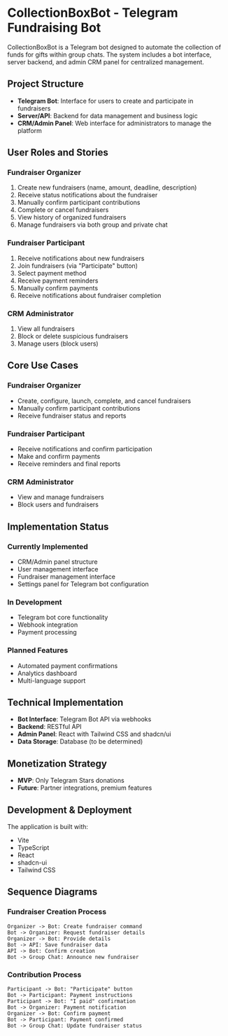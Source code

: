 
# CollectionBoxBot - Telegram Fundraising Bot

CollectionBoxBot is a Telegram bot designed to automate the collection of funds for gifts within group chats. The system includes a bot interface, server backend, and admin CRM panel for centralized management.

## Project Structure

- **Telegram Bot**: Interface for users to create and participate in fundraisers
- **Server/API**: Backend for data management and business logic
- **CRM/Admin Panel**: Web interface for administrators to manage the platform

## User Roles and Stories

### Fundraiser Organizer
1. Create new fundraisers (name, amount, deadline, description)
2. Receive status notifications about the fundraiser
3. Manually confirm participant contributions
4. Complete or cancel fundraisers
5. View history of organized fundraisers
6. Manage fundraisers via both group and private chat

### Fundraiser Participant
1. Receive notifications about new fundraisers
2. Join fundraisers (via "Participate" button)
3. Select payment method
4. Receive payment reminders
5. Manually confirm payments
6. Receive notifications about fundraiser completion

### CRM Administrator
1. View all fundraisers
2. Block or delete suspicious fundraisers
3. Manage users (block users)

## Core Use Cases

### Fundraiser Organizer
- Create, configure, launch, complete, and cancel fundraisers
- Manually confirm participant contributions
- Receive fundraiser status and reports

### Fundraiser Participant
- Receive notifications and confirm participation
- Make and confirm payments
- Receive reminders and final reports

### CRM Administrator
- View and manage fundraisers
- Block users and fundraisers

## Implementation Status

### Currently Implemented
- CRM/Admin panel structure
- User management interface
- Fundraiser management interface
- Settings panel for Telegram bot configuration

### In Development
- Telegram bot core functionality
- Webhook integration
- Payment processing

### Planned Features
- Automated payment confirmations
- Analytics dashboard
- Multi-language support

## Technical Implementation

- **Bot Interface**: Telegram Bot API via webhooks
- **Backend**: RESTful API
- **Admin Panel**: React with Tailwind CSS and shadcn/ui
- **Data Storage**: Database (to be determined)

## Monetization Strategy

- **MVP**: Only Telegram Stars donations
- **Future**: Partner integrations, premium features

## Development & Deployment

The application is built with:
- Vite
- TypeScript
- React
- shadcn-ui
- Tailwind CSS

## Sequence Diagrams

### Fundraiser Creation Process
```
Organizer -> Bot: Create fundraiser command
Bot -> Organizer: Request fundraiser details
Organizer -> Bot: Provide details
Bot -> API: Save fundraiser data
API -> Bot: Confirm creation
Bot -> Group Chat: Announce new fundraiser
```

### Contribution Process
```
Participant -> Bot: "Participate" button
Bot -> Participant: Payment instructions
Participant -> Bot: "I paid" confirmation
Bot -> Organizer: Payment notification
Organizer -> Bot: Confirm payment
Bot -> Participant: Payment confirmed
Bot -> Group Chat: Update fundraiser status
```


